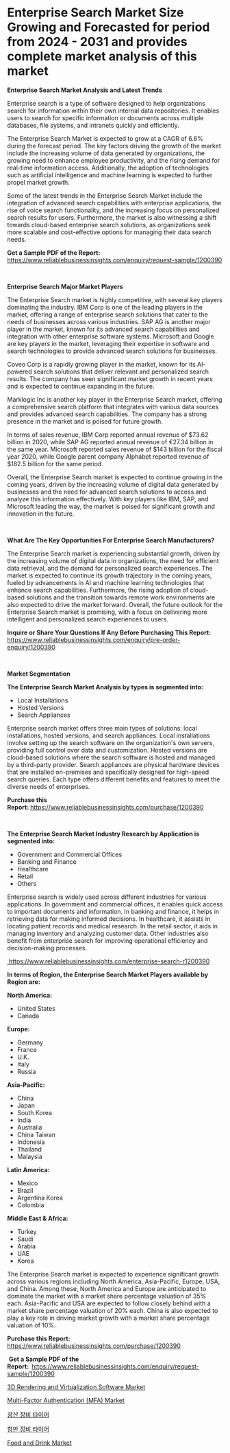 <p><h1>Enterprise Search Market Size Growing and Forecasted for period from 2024 - 2031 and provides complete market analysis of this market</h1></p><p><strong>Enterprise Search Market Analysis and Latest Trends</strong></p>
<p><p>Enterprise search is a type of software designed to help organizations search for information within their own internal data repositories. It enables users to search for specific information or documents across multiple databases, file systems, and intranets quickly and efficiently.</p><p>The Enterprise Search Market is expected to grow at a CAGR of 6.6% during the forecast period. The key factors driving the growth of the market include the increasing volume of data generated by organizations, the growing need to enhance employee productivity, and the rising demand for real-time information access. Additionally, the adoption of technologies such as artificial intelligence and machine learning is expected to further propel market growth.</p><p>Some of the latest trends in the Enterprise Search Market include the integration of advanced search capabilities with enterprise applications, the rise of voice search functionality, and the increasing focus on personalized search results for users. Furthermore, the market is also witnessing a shift towards cloud-based enterprise search solutions, as organizations seek more scalable and cost-effective options for managing their data search needs.</p></p>
<p><strong>Get a Sample PDF of the Report:&nbsp;</strong> <a href="https://www.reliablebusinessinsights.com/enquiry/request-sample/1200390">https://www.reliablebusinessinsights.com/enquiry/request-sample/1200390</a></p>
<p>&nbsp;</p>
<p><strong>Enterprise Search Major Market Players</strong></p>
<p><p>The Enterprise Search market is highly competitive, with several key players dominating the industry. IBM Corp is one of the leading players in the market, offering a range of enterprise search solutions that cater to the needs of businesses across various industries. SAP AG is another major player in the market, known for its advanced search capabilities and integration with other enterprise software systems. Microsoft and Google are key players in the market, leveraging their expertise in software and search technologies to provide advanced search solutions for businesses.</p><p>Coveo Corp is a rapidly growing player in the market, known for its AI-powered search solutions that deliver relevant and personalized search results. The company has seen significant market growth in recent years and is expected to continue expanding in the future.</p><p>Marklogic Inc is another key player in the Enterprise Search market, offering a comprehensive search platform that integrates with various data sources and provides advanced search capabilities. The company has a strong presence in the market and is poised for future growth.</p><p>In terms of sales revenue, IBM Corp reported annual revenue of $73.62 billion in 2020, while SAP AG reported annual revenue of €27.34 billion in the same year. Microsoft reported sales revenue of $143 billion for the fiscal year 2020, while Google parent company Alphabet reported revenue of $182.5 billion for the same period.</p><p>Overall, the Enterprise Search market is expected to continue growing in the coming years, driven by the increasing volume of digital data generated by businesses and the need for advanced search solutions to access and analyze this information effectively. With key players like IBM, SAP, and Microsoft leading the way, the market is poised for significant growth and innovation in the future.</p></p>
<p>&nbsp;</p>
<p><strong>What Are The Key Opportunities For Enterprise Search Manufacturers?</strong></p>
<p><p>The Enterprise Search market is experiencing substantial growth, driven by the increasing volume of digital data in organizations, the need for efficient data retrieval, and the demand for personalized search experiences. The market is expected to continue its growth trajectory in the coming years, fueled by advancements in AI and machine learning technologies that enhance search capabilities. Furthermore, the rising adoption of cloud-based solutions and the transition towards remote work environments are also expected to drive the market forward. Overall, the future outlook for the Enterprise Search market is promising, with a focus on delivering more intelligent and personalized search experiences to users.</p></p>
<p><strong>Inquire or Share Your Questions If Any Before Purchasing This Report:</strong> <a href="https://www.reliablebusinessinsights.com/enquiry/pre-order-enquiry/1200390">https://www.reliablebusinessinsights.com/enquiry/pre-order-enquiry/1200390</a></p>
<p>&nbsp;</p>
<p><strong>Market Segmentation</strong></p>
<p><strong>The Enterprise Search Market Analysis by types is segmented into:</strong></p>
<p><ul><li>Local Installations</li><li>Hosted Versions</li><li>Search Appliances</li></ul></p>
<p><p>Enterprise search market offers three main types of solutions: local installations, hosted versions, and search appliances. Local installations involve setting up the search software on the organization's own servers, providing full control over data and customization. Hosted versions are cloud-based solutions where the search software is hosted and managed by a third-party provider. Search appliances are physical hardware devices that are installed on-premises and specifically designed for high-speed search queries. Each type offers different benefits and features to meet the diverse needs of enterprises.</p></p>
<p><strong>Purchase this Report:&nbsp;</strong><a href="https://www.reliablebusinessinsights.com/purchase/1200390">https://www.reliablebusinessinsights.com/purchase/1200390</a></p>
<p>&nbsp;</p>
<p><strong>The Enterprise Search Market Industry Research by Application is segmented into:</strong></p>
<p><ul><li>Government and Commercial Offices</li><li>Banking and Finance</li><li>Healthcare</li><li>Retail</li><li>Others</li></ul></p>
<p><p>Enterprise search is widely used across different industries for various applications. In government and commercial offices, it enables quick access to important documents and information. In banking and finance, it helps in retrieving data for making informed decisions. In healthcare, it assists in locating patient records and medical research. In the retail sector, it aids in managing inventory and analyzing customer data. Other industries also benefit from enterprise search for improving operational efficiency and decision-making processes.</p></p>
<p><a href="https://www.reliablebusinessinsights.com/enterprise-search-r1200390">&nbsp;https://www.reliablebusinessinsights.com/enterprise-search-r1200390</a></p>
<p><strong>In terms of Region, the Enterprise Search Market Players available by Region are:</strong></p>
<p>
    <p> <strong> North America: </strong>
        <ul>
            <li>United States</li>
            <li>Canada</li>
        </ul>
        </p> 
    <p> <strong> Europe: </strong>
        <ul>
            <li>Germany</li>
            <li>France</li>
            <li>U.K.</li>
            <li>Italy</li>
            <li>Russia</li>
        </ul>
        </p> 
    <p> <strong> Asia-Pacific: </strong>
        <ul>
            <li>China</li>
            <li>Japan</li>
            <li>South Korea</li>
            <li>India</li>
            <li>Australia</li>
            <li>China Taiwan</li>
            <li>Indonesia</li>
            <li>Thailand</li>
            <li>Malaysia</li>
        </ul>
        </p> 
    <p> <strong> Latin America: </strong>
        <ul>
            <li>Mexico</li>
            <li>Brazil</li>
            <li>Argentina Korea</li>
            <li>Colombia</li>
        </ul>
        </p> 
    <p> <strong> Middle East & Africa: </strong>
        <ul>
            <li>Turkey</li>
            <li>Saudi</li>
            <li>Arabia</li>
            <li>UAE</li>
            <li>Korea</li>
        </ul>
    </p>
    </p>
<p><p>The Enterprise Search market is expected to experience significant growth across various regions including North America, Asia-Pacific, Europe, USA, and China. Among these, North America and Europe are anticipated to dominate the market with a market share percentage valuation of 35% each. Asia-Pacific and USA are expected to follow closely behind with a market share percentage valuation of 20% each. China is also expected to play a key role in driving market growth with a market share percentage valuation of 10%.</p></p>
<p><strong>Purchase this Report: </strong><a href="https://www.reliablebusinessinsights.com/purchase/1200390">https://www.reliablebusinessinsights.com/purchase/1200390</a></p>
<p>&nbsp;<strong>Get a Sample PDF of the Report:&nbsp;&nbsp;</strong><a href="https://www.reliablebusinessinsights.com/enquiry/request-sample/1200390">https://www.reliablebusinessinsights.com/enquiry/request-sample/1200390</a></p>
<p><strong></strong></p>
<p><p><a href="https://github.com/troySchroederhs/Market-Research-Report-List-1/blob/main/3d-rendering-and-virtualization-software-market.md">3D Rendering and Virtualization Software Market</a></p><p><a href="https://github.com/zzflqewx24/Market-Research-Report-List-1/blob/main/multi-factor-authentication-mfa-market.md">Multi-Factor Authentication (MFA) Market</a></p><p><a href="https://github.com/fernandotryO5lson96765/Market-Research-Report-List-3/blob/main/241866285476.md">광산 장비 타이어</a></p><p><a href="https://github.com/JosefaRice/Market-Research-Report-List-2/blob/main/560629085477.md">항만 장비 타이어</a></p><p><a href="https://github.com/caseyee25/Market-Research-Report-List-1/blob/main/food-and-drink-market.md">Food and Drink Market</a></p></p>